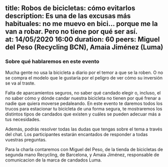 title: Robos de bicicletas: cómo evitarlos
 description: Es una de las excusas más habituales: no me muevo en bici… porque me la van a robar. Pero no tiene por qué ser así.  
 at: 14/05/2020 16:00
 duration: 60
 peers: Miguel del Peso (Recycling BCN), Amaia Jiménez (Luma)
 ----
 ### Sobre qué hablaremos en este evento

 Mucha gente no usa la bicicleta a diario por el temor a que se la roben. O no se compra el modelo que le gustaría por el peligro de ver cómo su inversión se va al traste. 

 Falta de aparcamientos seguros, no saber qué candado elegir o, incluso, el no saber cómo y dónde candar nuestra bicicleta no tienen por qué frenar a nadie que quiera moverse pedaleando. En este evento te daremos todos los trucos para estacionar tu bicicleta de una forma segura, te mostraremos los distintos tipos de candados que existen y cuáles se pueden adecuar más a tus necesidades.

 Además, podrás resolver todas las dudas que tengas sobre el tema a través del chat. Los participantes estarán encantados de responder a todas vuestras preguntas.

Para la charla contaremos con Miguel del Peso, de la tienda de bicicletas de segunda mano Recycling, de Barcelona, y Amaia Jiménez, responsable de comunicacion de la marca de candados Luma.
